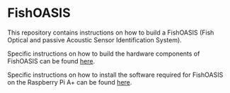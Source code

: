 # FishOASIS 

This repository contains instructions on how to build a FishOASIS (Fish Optical and passive Acoustic Sensor Identification System).

Specific instructions on how to build the hardware components of FishOASIS can be found [here](/FishOASIS_hardware.md).

Specific instructions on how to install the software required for FishOASIS on the Raspberry Pi A+ can be found [here](/FishOASIS_software.md).
